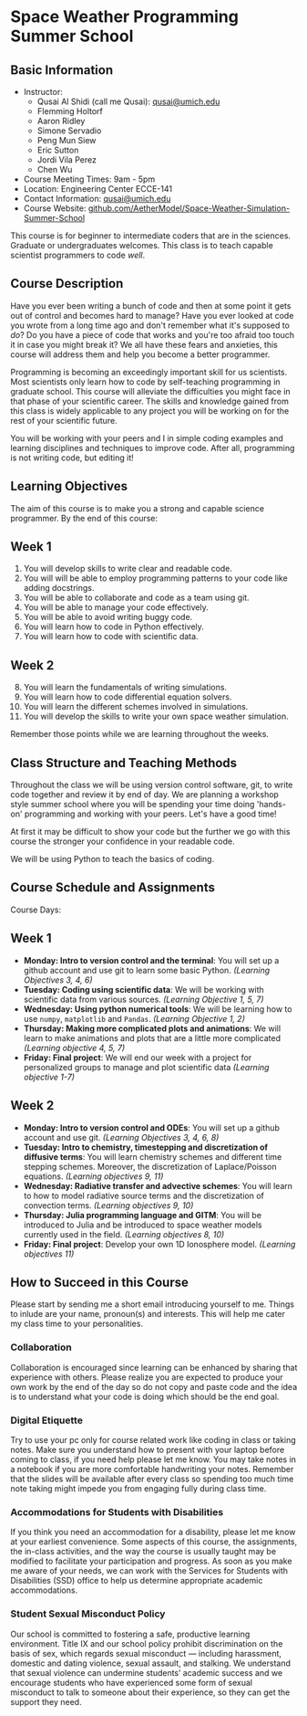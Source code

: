 Space Weather Programming Summer School
====================================

Basic Information
-----------------

- Instructor: 
    - Qusai Al Shidi (call me Qusai): qusai@umich.edu
    - Flemming Holtorf
    - Aaron Ridley
    - Simone Servadio
    - Peng Mun Siew
    - Eric Sutton
    - Jordi Vila Perez
    - Chen Wu
- Course Meeting Times: 9am - 5pm
- Location: Engineering Center ECCE-141
- Contact Information: qusai@umich.edu
- Course Website:
    [github.com/AetherModel/Space-Weather-Simulation-Summer-School](https://github.com/AetherModel/Space-Weather-Simulation-Summer-School)

This course is for beginner to intermediate coders that are in the sciences. Graduate or undergraduates welcomes. This class is to teach capable scientist programmers to code *well*.

Course Description
------------------

Have you ever been writing a bunch of code and then at some point it gets out of control and becomes hard to manage? Have you ever looked at code you wrote from a long time ago and don't remember what it's supposed to *do*? Do you have a piece of code that works and you're too afraid too touch it in case you might break it? We all have these fears and anxieties, this course will address them and help you become a better programmer.

Programming is becoming an exceedingly important skill for us scientists. Most scientists only learn how to code by self-teaching programming in graduate school. This course will alleviate the difficulties you might face in that phase of your scientific career. The skills and knowledge gained from this class is widely applicable to any project you will be working on for the rest of your scientific future.

You will be working with your peers and I in simple coding examples and learning disciplines and techniques to improve code. After all, programming is not writing code, but editing it!

Learning Objectives
-------------------

The aim of this course is to make you a strong and capable science programmer. By the end of this course:

## Week 1

1. You will develop skills to write clear and readable code.
2. You will will be able to employ programming patterns to your code like adding docstrings.
3. You will be able to collaborate and code as a team using git.
4. You will be able to manage your code effectively.
5. You will be able to avoid writing buggy code.
6. You will learn how to code in Python effectively.
7. You will learn how to code with scientific data.

## Week 2

8. You will learn the fundamentals of writing simulations.
9. You will learn how to code differential equation solvers.
10. You will learn the different schemes involved in simulations.
11. You will develop the skills to write your own space weather simulation.

Remember those points while we are learning throughout the weeks.

Class Structure and Teaching Methods
------------------------------------

Throughout the class we will be using version control software, git, to write
code together and review it by end of day. We are planning a workshop style
summer school where you will be spending your time doing 'hands-on' programming
and working with your peers. Let's have a good time!

At first it may be difficult to show your code but the further we go with this 
course the stronger your confidence in your readable code.

We will be using Python to teach the basics of coding.

Course Schedule and Assignments
-------------------------------

Course Days:

## Week 1

- __Monday: Intro to version control and the terminal__: You will set up a github
   account and use git to learn some basic Python. *(Learning Objectives 3, 4, 6)*
- __Tuesday: Coding using scientific data__: We will be working with scientific data
   from various sources. *(Learning Objective 1, 5, 7)*
- __Wednesday: Using python numerical tools__: We will be learning how to use `numpy`,
   `matplotlib` and `Pandas`. *(Learning Objective 1, 2)*
- __Thursday: Making more complicated plots and animations__: We will learn to
    make animations and plots that are a little more complicated
    *(Learning objective 4, 5, 7)*
- __Friday: Final project__: We will end our week with a project for personalized
   groups to manage and plot scientific data *(Learning objective 1-7)*

## Week 2

- __Monday: Intro to version control and ODEs__: You will set up a github
   account and use git. *(Learning Objectives 3, 4, 6, 8)*
- __Tuesday: Intro to chemistry, timestepping and discretization of diffusive terms__: You will learn chemistry
    schemes and different time stepping schemes. Moreover, the discretization of Laplace/Poisson equations. *(Learning objectives 9, 11)*
- __Wednesday: Radiative transfer and advective schemes__: You will learn to
    how to model radiative source terms and the discretization of convection terms. *(Learning
    objectives 9, 10)*
- __Thursday: Julia programming language and GITM__: You will be introduced to
    Julia and be introduced to space weather models currently used in the field.
    *(Learning objectives 8, 10)*
- __Friday: Final project__: Develop your own 1D Ionosphere model. *(Learning
    objectives 11)*

How to Succeed in this Course
-----------------------------

Please start by sending me a short email introducing yourself to me. Things to 
inlude are your name, pronoun(s) and interests. This will help me cater my 
class time to your personalities.

### Collaboration

Collaboration is encouraged since learning can be enhanced by sharing that 
experience with others. Please realize you are expected to produce your own 
work by the end of the day so do not copy and paste code and the idea is to 
understand what your code is doing which should be the end goal.

### Digital Etiquette

Try to use your pc only for course related work like coding in class or taking 
notes. Make sure you understand how to present with your laptop before coming 
to class, if you need help please let me know. You may take notes in a 
notebook if you are more comfortable handwriting your notes. Remember that the 
slides will be available after every class so spending too much time note 
taking might impede you from engaging fully during class time.

### Accommodations for Students with Disabilities

If you think you need an accommodation for a disability, please let me know at 
your earliest convenience. Some aspects of this course, the assignments, the 
in-class activities, and the way the course is usually taught may be modified 
to facilitate your participation and progress. As soon as you make me aware of 
your needs, we can work with the Services for Students with Disabilities (SSD) 
office to help us determine appropriate academic accommodations.

### Student Sexual Misconduct Policy

Our school is committed to fostering a safe, productive learning environment. 
Title IX and our school policy prohibit discrimination on the basis of sex, 
which regards sexual misconduct — including harassment, domestic and dating 
violence, sexual assault, and stalking. We understand that sexual violence can 
undermine students’ academic success and we encourage students who have 
experienced some form of sexual misconduct to talk to someone about their 
experience, so they can get the support they need.
